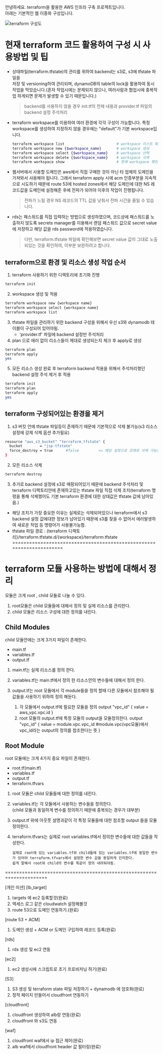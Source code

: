 <!--현재 구성은 terraform module에 대한 이해를 하기위한 테스트 구성입니다.-->
안녕하세요. terraform을 활용한 AWS 인프라 구축 프로젝트입니다.  
아래는 기본적인 웹 이중화 구성입니다.  

![terraform 구성도](https://github.com/ParkJaesung89/terraform/assets/42027536/b898b740-4496-4d0d-9a38-b9d9ea2c782a)


# 현재 terraform 코드 활용하여 구성 시 사용방법 및 팁
- 상태파일(terraform.tfstate)의 관리를 위하여 backend는 s3로, s3에 tfstate 파일을  
  저장 및 versioning하여 관리되며, dynamoDB의 table의 lock을 활용하여 동시작업을 막았습니다.(혼자 작업시에는 문제되지 않으나, 여러사람과 협업시에 중복작업 하게되면 문제가 발생할 수 있기 때문입니다.)
  > backend를 사용하지 않을 경우 init.tf의 전체 내용과 provider.tf 파일의 backend 설정 주석처리

- terraform workspace를 이용하여 여러 환경에 각각 구성이 가능합니다. 특정 workspace를 생성하여 지정하지 않을 경우에는 "default"가 기본 workspace입니다.
  ```bash
  terraform workspace list                        # workspace 리스트 확인
  terraform workspace new {$workspace_name}       # workspace 생성
  terraform workspace select {$workspace_name}    # workspace 선택
  terraform workspace delete {$workspace_name}    # workspace 삭제
  terraform workspace show                        # 현재 workspace 확인
  ```

- 웹서버에서 사용할 도메인은 aws에서 직접 구매한 것이 아닌 타 업체의 도메인을 가져와서 샤용해야 됩니다.
  그래서 terraform apply 시에 acm 인증부분을 지속적으로 시도하기 때문에 route 53에 hosted zones에서 해당 도메인에 대한 NS 레코드값을 도메인에 설정해준 후에 전파가 되어야 이후의 작업이 진행됩니다.
  > 전파가 느릴 경우 NS 레코드의 TTL 값을 낮춰서 전파 시간을 줄일 수 있습니다.

- rds는 패스워드를 직접 입력하는 방법으로 생성하였으며, 코드상에 패스워드를 노출하지 않도록 secrets manager를
  이용해서 랜덤 패스워드 값으로 secret value에 저장하고 해당 값을 rds password에 적용하였습니다.
  > 다만, terraform.tfstate 파일에 확인해보면 secret value 값이 그대로 노출되있는 것을 확인하여, 이부분 보완하려고
    합니다.



## terraform으로 환경 및 리소스 생성 작업 순서
1. terraform 사용하기 위한 디렉토리에 초기화 진행
```bash
terraform init
```
2. workspace 생성 및 적용
```bash
terraform workspace new {workspace name}
terraform workspace select {workspace name}
terraform workspace list
```
3. tfstate 파일을 관리하기 위한 backend 구성을 위해서 우선 s3와 dynamodb 테이블이 구성되어 있어야됨.
   - 'provider.tf' 파일에 backend 설정만 주석처리
4. plan 으로 에러 없이 리소스들이 제대로 생성되는지 체크 후 apply로 생성
```bash
terraform plan
terraform apply
yes
```
5. 모든 리소스 생성 완료 후 terraform backend 적용을 위해서 주석처리했던 backend 설정 주석 제거 후 적용
```bash
terraform init
terraform plan
terraform apply
yes
```

## terraform 구성되어있는 환경을 제거
1. s3 버킷 안에 tfstate 파일등이 존재하기 때문에 기본적으로 삭제 불가능(s3 리소스 설정에 강제 삭제 옵션 추가필요)
```bash
resource "aws_s3_bucket" "terraform_tfstate" {
  bucket        = "jsp-tfstate"
  force_destroy = true      #false         <= 해당 설정으로 강제로 삭제 가능함
}
```
2. 모든 리소스 삭제
```bash
terraform destroy
```
3. 추가로 backend 설정에 s3로 매핑되어있기 때문에 backend 주석처리 및 terraform 디렉토리안에 존재하고있는 tfstate 파일 직접 삭제 조치(terraform 명령을 통해 삭제했어도 기본 terraform 환경에 대한 상태값은 tfstate 값에 남아있음.)
- 해당 조치가 가장 중요한 이유는 실제로는 삭제되어있으나 terraform에서 s3 backend 설정 값에대한 정보가 남아있기 때문에 s3를 찾을 수 없어서 에러발생하여 새로운 작업 등 명령어가 사용불가능함.
- tfstate 파일 경로 : {terraform 디렉토리}/terraform.tfstate.d/{workspace}/terraform.tfstate
=====================================================================

<h1> terraform 모듈 사용하는 방법에 대해서 정리 </h1>

모듈은 크게 root , child 모듈로 나눌 수 있다.  
1. root모듈은 child 모듈들에 대해서 정의 및 실제 리소스를 관리한다.
2. child 모듈은 리소스 구성에 대한 정의를 내린다.  
  

## Child Modules
child 모듈안에는 크게 3가지 파일이 존재한다.  
- main.tf
- variables.tf
- output.tf  

1. main.tf는 실제 리소스를 정의 한다.

2. variables.tf는 main.tf에서 정의 한 리소스안의 변수들에 대해서 정의 한다.

3. output.tf는 root 모듈에서 각 module들을 정의 할때 다른 모듈에서 참조해야 될 값들을 사용하기 위하여 정의 해둔다.
	1) 각 모듈에서 output.tf에 필요한 모듈을 정의
                  output "vpc_id" {
             value = aws_vpc.vpc.id
           }
	2) root 모듈의 output.tf에 특정 모듈의 output을 모듈정의한다.
                  output "vpc_id" {
             value = module.vpc.vpc_id				#module.vpc(vpc모듈)에서 vpc_id라는 output의 정의를 참조한다는 뜻
           }

## Root Module
root 모듈에는 크게 4가지 중요 파일이 존재한다.
- root.tf(main.tf)
- variables.tf
- output.tf
- terraform.tfvars  

1. root 모듈은 child 모듈들에 대한 정의를 내린다.  

2. variables.tf는 각 모듈에서 사용하는 변수들을 정의한다.  
(child 모듈과 동일하게 변수를 정의하기 때문에 중복되는 경우가 대부분)  

3. output.tf 위에 아웃풋 설명과같이 각 특정 모듈들에 대한 참조할 output 들을 모듈 정의한다.  

4. terraform.tfvars는 실제로 root variables.tf에서 정의한 변수들에 대한 값들을 작성한다.  
    ```
    실제로 root에 있는 variables.tf와 child들에 있는 variables.tf에 동일한 변수가 있어야 terraform.tfvars에서 설정한 변수 값을 동일하게 인지한다.
    쉽게 말해서 root와 child의 변수를 똑같이 정의 내려둬야됨.
    ```
=====================================================================



[개인 미션] <!-- 추가해야 될 것들 -->
[lb_target]
1. targets 에 ec2 등록할것(완료)
2. 엑세스 로그 같은 cloudwatch 설정해볼것
3. route 53으로 도메인 연동하기.(완료)

[route 53 + ACM]
1. 도메인 생성 + ACM  or  도메인 구입하여 레코드 등록(완료)

[rds] 
1. rds 생성 및 ec2 연동

[ec2]
1. ec2 생성시에 스크립트로 초기 프로비저닝 하기(완료)

[S3] 
1. S3 생성 및 terraform state 파일 저장하기 + dynamodb 에 암호화(완료)
2. 정적 페이지 만들어서 cloudfront 연동하기

[cloudfront]
1. cloudfront 생성하여 alb랑 연동(완료)
2. cloudfront 와 s3도 연동

[waf]
1. cloudfront waf에서 ip 접근 제어(완료)
2. alb waf에서 cloudfront header 값 필터링(완료)

